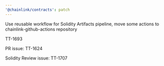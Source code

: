 ```yaml
---
'@chainlink/contracts': patch
---
```


Use reusable workflow for Solidity Artifacts pipeline, move some actions to chainlink-github-actions repository


TT-1693

PR issue: TT-1624

Solidity Review issue: TT-1707